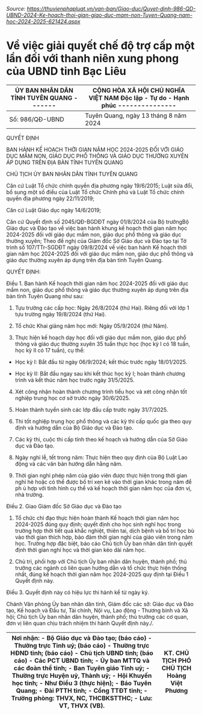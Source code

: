 *Source: https://thuvienphapluat.vn/van-ban/Giao-duc/Quyet-dinh-986-QD-UBND-2024-Ke-hoach-thoi-gian-giao-duc-mam-non-Tuyen-Quang-nam-hoc-2024-2025-621424.aspx*

# Về việc giải quyết chế độ trợ cấp một lần đối với thanh niên xung phong của UBND tỉnh Bạc Liêu

| ỦY BAN NHÂN DÂN TỈNH TUYÊN QUANG ------- | CỘNG HÒA XÃ HỘI CHỦ NGHĨA VIỆT NAM Độc lập - Tự do - Hạnh phúc --------------- |
|---|---|
| Số: 986/QĐ-UBND | Tuyên Quang, ngày 13 tháng 8 năm 2024 |

QUYẾT ĐỊNH

BAN HÀNH KẾ HOẠCH THỜI GIAN NĂM HỌC 2024-2025 ĐỐI VỚI GIÁO DỤC MẦM NON, GIÁO DỤC PHỔ THÔNG VÀ GIÁO DỤC THƯỜNG XUYÊN ÁP DỤNG TRÊN ĐỊA BÀN TỈNH TUYÊN QUANG

CHỦ TỊCH ỦY BAN NHÂN DÂN TỈNH TUYÊN QUANG

Căn cứ Luật Tổ chức chính quyền địa phương ngày 19/6/2015; Luật sửa đổi, bổ sung một số điều của Luật Tổ chức Chính phủ và Luật Tổ chức chính quyền địa phương ngày 22/11/2019;

Căn cứ Luật Giáo dục ngày 14/6/2019;

Căn cứ Quyết định số 2045/QĐ-BGDĐT ngày 01/8/2024 của Bộ trưởngBộ Giáo dục và Đào tạo về việc ban hành khung kế hoạch thời gian năm học 2024-2025 đối với giáo dục mầm non, giáo dục phổ thông và giáo dục thường xuyên; Theo đề nghị của Giám đốc Sở Giáo dục và Đào tạo tại Tờ trình số 107/TTr-SGDĐT ngày 09/8/2024 về việc ban hành Kế hoạch thời gian năm học 2024-2025 đối với giáo dục mầm non, giáo dục phổ thông và giáo dục thường xuyên áp dụng trên địa bàn tỉnh Tuyên Quang.

QUYẾT ĐỊNH:

Điều 1. Ban hành Kế hoạch thời gian năm học 2024-2025 đối với giáo dục mầm non, giáo dục phổ thông và giáo dục thường xuyên áp dụng trên địa bàn tỉnh Tuyên Quang như sau:

1. Tựu trường các cấp học: Ngày 26/8/2024 (thứ Hai). Riêng đối với lớp 1 tựu trường ngày 19/8/2024 (thứ Hai).

2. Tổ chức Khai giảng năm học mới: Ngày 05/9/2024 (thứ Năm).

3. Thực hiện kế hoạch dạy học đối với giáo dục mầm non, giáo dục phổ thông và giáo dục thường xuyên 35 tuần thực học (học kỳ I có 18 tuần, học kỳ II có 17 tuần), cụ thể:

- Học kỳ I: Bắt đầu từ ngày 06/9/2024; kết thúc trước ngày 18/01/2025.

- Học kỳ II: Bắt đầu ngay sau khi kết thúc học kỳ I; hoàn thành chương trình và kết thúc năm học trước ngày 31/5/2025.

4. Xét công nhận hoàn thành chương trình tiểu học và xét công nhận tốt nghiệp trung học cơ sở trước ngày 30/6/2025.

5. Hoàn thành tuyển sinh các lớp đầu cấp trước ngày 31/7/2025.

6. Thi tốt nghiệp trung học phổ thông và các kỳ thi cấp quốc gia theo quy định và hướng dẫn của Bộ Giáo dục và Đào tạo.

7. Các kỳ thi, cuộc thi cấp tỉnh theo kế hoạch và hướng dẫn của Sở Giáo dục và Đào tạo.

8. Ngày nghỉ lễ, tết trong năm: Thực hiện theo quy định của Bộ Luật Lao động và các văn bản hướng dẫn hằng năm.

9. Thời gian nghỉ phép năm của giáo viên được thực hiện trong thời gian nghỉ hè hoặc có thể được bố trí xen kẽ vào thời gian khác trong năm để ph ù hợp với tình hình cụ thể và kế hoạch thời gian năm học của đơn vị, nhà trường.

Điều 2. Giao Giám đốc Sở Giáo dục và Đào tạo

1. Tổ chức chỉ đạo thực hiện hoàn thành Kế hoạch thời gian năm học 2024-2025 đúng quy định; quyết định cho học sinh nghỉ học trong trường hợp thời tiết quá khắc nghiệt, thiên tai, dịch bệnh và bố trí học bù vào thời gian thích hợp, bảo đảm thời gian nghỉ của giáo viên trong năm học. Trường hợp đặc biệt, báo cáo Chủ tịch Ủy ban nhân dân tỉnh quyết định thời gian nghỉ học và thời gian kéo dài năm học.

2. Chủ trì, phối hợp với Chủ tịch Ủy ban nhân dân huyện, thành phố; thủ trưởng các ngành có liên quan hướng dẫn và tổ chức thực hiện thống nhất, đúng kế hoạch thời gian năm học 2024-2025 quy định tại Điều 1 Quyết định này.

Điều 3. Quyết định này có hiệu lực thi hành kể từ ngày ký.

Chánh Văn phòng Ủy ban nhân dân tỉnh, Giám đốc các sở: Giáo dục và Đào tạo, Kế hoạch và Đầu tư, Tài chính, Nội vụ, Lao động - Thương binh và Xã hội; Chủ tịch Ủy ban nhân dân huyện, thành phố; thủ trưởng các cơ quan, đơn vị liên quan chịu trách nhiệm thi hành Quyết định này./.

| Nơi nhận: - Bộ Giáo dục và Đào tạo; (báo cáo) - Thường trực Tỉnh uỷ; (báo cáo) - Thường trực HĐND tỉnh; (báo cáo) - Chủ tịch UBND tỉnh; (báo cáo) - Các PCT UBND tỉnh; - Ủy ban MTTQ và các đoàn thể tỉnh; - Ban Tuyên giáo Tỉnh uỷ; - Thường trực Huyện uỷ, Thành uỷ; - Hội Khuyến học tỉnh; - Như Điều 3 (thực hiện); - Báo Tuyên Quang; - Đài PTTH tỉnh; - Cổng TTĐT tỉnh; - Trưởng phòng: THVX, NC, THCBKSTTHC; - Lưu: VT, THVX (VB). | KT. CHỦ TỊCH PHÓ CHỦ TỊCH Hoàng Việt Phương |
|---|---|
